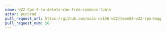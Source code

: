 ```yaml
---
name: w22-7pm-4-rw-delete-row-from-commons-table
actor: pconrad
pull_request_url: https://github.com/ucsb-cs156-w22/team04-w22-7pm-HappyCows/pull/56
pull_request_num: 56
---
```

